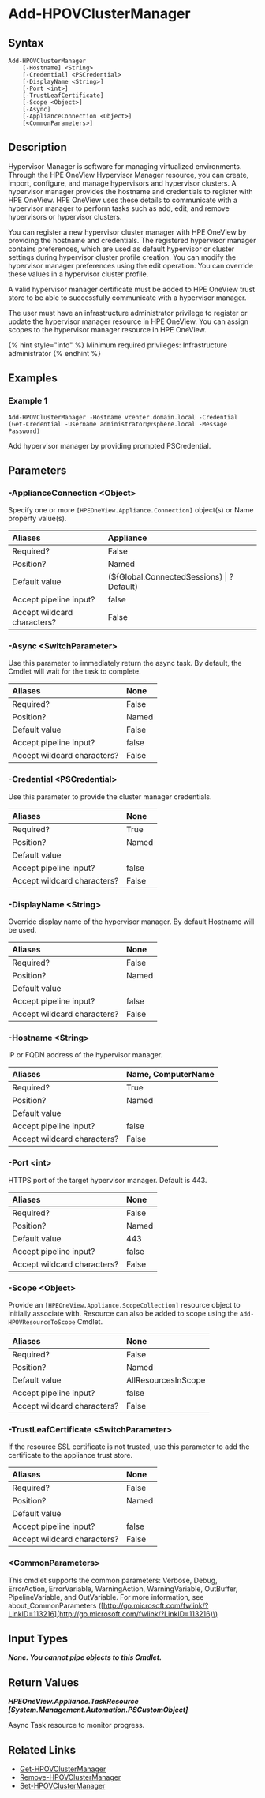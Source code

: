 ﻿---
description: Add new hypervisor manager.
---

# Add-HPOVClusterManager

## Syntax

```text
Add-HPOVClusterManager
    [-Hostname] <String>
    [-Credential] <PSCredential>
    [-DisplayName <String>]
    [-Port <int>]
    [-TrustLeafCertificate]
    [-Scope <Object>]
    [-Async]
    [-ApplianceConnection <Object>]
    [<CommonParameters>]
```

## Description

Hypervisor Manager is software for managing virtualized environments. Through the HPE OneView Hypervisor Manager resource, you can create, import, configure, and manage hypervisors and hypervisor clusters. A hypervisor manager provides
the hostname and credentials to register with HPE OneView. HPE OneView uses these details to communicate with a hypervisor manager to perform tasks such as add, edit, and remove hypervisors or hypervisor clusters.

You can register a new hypervisor cluster manager with HPE OneView by providing the hostname and credentials. The registered hypervisor manager contains preferences, which are used as default hypervisor or cluster settings during hypervisor cluster profile creation. You can modify the hypervisor manager preferences using the edit operation. You can override these values in a hypervisor cluster profile.

A valid hypervisor manager certificate must be added to HPE OneView trust store to be able to successfully communicate with a hypervisor manager.

The user must have an infrastructure administrator privilege to register or update the hypervisor manager resource in
HPE OneView. You can assign scopes to the hypervisor manager resource in HPE OneView.

{% hint style="info" %}
Minimum required privileges: Infrastructure administrator
{% endhint %}

## Examples

###  Example 1 

```text
Add-HPOVClusterManager -Hostname vcenter.domain.local -Credential (Get-Credential -Username administrator@vsphere.local -Message Password)
```

Add hypervisor manager by providing prompted PSCredential.

## Parameters

### -ApplianceConnection &lt;Object&gt;

Specify one or more `[HPEOneView.Appliance.Connection]` object(s) or Name property value(s).

| Aliases | Appliance |
| :--- | :--- |
| Required? | False |
| Position? | Named |
| Default value | (${Global:ConnectedSessions} &vert; ? Default) |
| Accept pipeline input? | false |
| Accept wildcard characters? | False |

### -Async &lt;SwitchParameter&gt;

Use this parameter to immediately return the async task.  By default, the Cmdlet will wait for the task to complete.

| Aliases | None |
| :--- | :--- |
| Required? | False |
| Position? | Named |
| Default value | False |
| Accept pipeline input? | false |
| Accept wildcard characters? | False |

### -Credential &lt;PSCredential&gt;

Use this parameter to provide the cluster manager credentials.

| Aliases | None |
| :--- | :--- |
| Required? | True |
| Position? | Named |
| Default value |  |
| Accept pipeline input? | false |
| Accept wildcard characters? | False |

### -DisplayName &lt;String&gt;

Override display name of the hypervisor manager. By default Hostname will be used.

| Aliases | None |
| :--- | :--- |
| Required? | False |
| Position? | Named |
| Default value |  |
| Accept pipeline input? | false |
| Accept wildcard characters? | False |

### -Hostname &lt;String&gt;

IP or FQDN address of the hypervisor manager.

| Aliases | Name, ComputerName |
| :--- | :--- |
| Required? | True |
| Position? | Named |
| Default value |  |
| Accept pipeline input? | false |
| Accept wildcard characters? | False |

### -Port &lt;int&gt;

HTTPS port of the target hypervisor manager. Default is 443.

| Aliases | None |
| :--- | :--- |
| Required? | False |
| Position? | Named |
| Default value | 443 |
| Accept pipeline input? | false |
| Accept wildcard characters? | False |

### -Scope &lt;Object&gt;

Provide an `[HPEOneView.Appliance.ScopeCollection]` resource object to initially associate with.  Resource can also be added to scope using the `Add-HPOVResourceToScope` Cmdlet.

| Aliases | None |
| :--- | :--- |
| Required? | False |
| Position? | Named |
| Default value | AllResourcesInScope |
| Accept pipeline input? | false |
| Accept wildcard characters? | False |

### -TrustLeafCertificate &lt;SwitchParameter&gt;

If the resource SSL certificate is not trusted, use this parameter to add the certificate to the appliance trust store.

| Aliases | None |
| :--- | :--- |
| Required? | False |
| Position? | Named |
| Default value |  |
| Accept pipeline input? | false |
| Accept wildcard characters? | False |

### &lt;CommonParameters&gt;

This cmdlet supports the common parameters: Verbose, Debug, ErrorAction, ErrorVariable, WarningAction, WarningVariable, OutBuffer, PipelineVariable, and OutVariable. For more information, see about\_CommonParameters \([http://go.microsoft.com/fwlink/?LinkID=113216](http://go.microsoft.com/fwlink/?LinkID=113216)\)

## Input Types

_**None.  You cannot pipe objects to this Cmdlet.**_

## Return Values

_**HPEOneView.Appliance.TaskResource [System.Management.Automation.PSCustomObject]**_

Async Task resource to monitor progress.

## Related Links

* [Get-HPOVClusterManager](get-hpovclustermanager.md)
* [Remove-HPOVClusterManager](remove-hpovclustermanager.md)
* [Set-HPOVClusterManager](set-hpovclustermanager.md)
